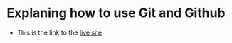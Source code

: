 # Explaning how to use Git and Github

- This is the link to the [live site](https://awondip.github.io/MSB1-sample-git-project/)

